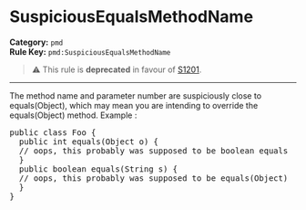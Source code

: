 # SuspiciousEqualsMethodName
**Category:** `pmd`<br/>
**Rule Key:** `pmd:SuspiciousEqualsMethodName`<br/>
> :warning: This rule is **deprecated** in favour of [S1201](https://rules.sonarsource.com/java/RSPEC-1201).

-----

The method name and parameter number are suspiciously close to equals(Object), which may mean you are intending to override the equals(Object) method. Example :
<pre>
public class Foo {
  public int equals(Object o) {
  // oops, this probably was supposed to be boolean equals
  }
  public boolean equals(String s) {
  // oops, this probably was supposed to be equals(Object)
  }
}
</pre>
